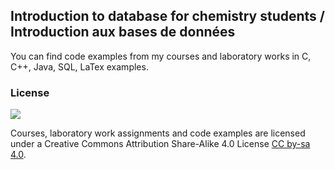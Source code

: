 ## Introduction to database for chemistry students / Introduction aux bases de données

You can find code examples from my courses and laboratory works in C, C++, Java, SQL, LaTex  examples.

### License
[<img src="http://mirrors.creativecommons.org/presskit/buttons/88x31/png/by-sa.png">](http://mirrors.creativecommons.org/presskit/buttons/88x31/png/by-sa.png)

Courses, laboratory work assignments and code examples are licensed under a Creative Commons Attribution Share-Alike 4.0 License [CC by-sa 4.0](https://creativecommons.org/licenses/by-sa/4.0/).
